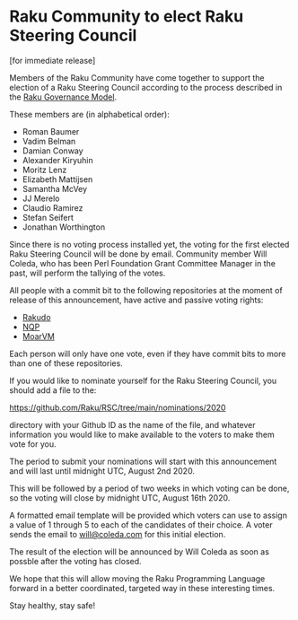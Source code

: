 # Raku Community to elect Raku Steering Council

[for immediate release]

Members of the Raku Community have come together to support the election
of a Raku Steering Council according to the process described in the
[Raku Governance Model](https://github.com/Raku/RSC/blob/main/papers/Raku_Steering_Council_Code.md).

These members are (in alphabetical order):
- Roman Baumer
- Vadim Belman
- Damian Conway
- Alexander Kiryuhin
- Moritz Lenz
- Elizabeth Mattijsen
- Samantha McVey
- JJ Merelo
- Claudio Ramirez
- Stefan Seifert
- Jonathan Worthington

Since there is no voting process installed yet, the voting for the first
elected Raku Steering Council will be done by email.  Community member
Will Coleda, who has been Perl Foundation Grant Committee Manager in the
past, will perform the tallying of the votes.

All people with a commit bit to the following repositories at the moment
of release of this announcement, have active and passive voting rights:

- [Rakudo](https://github.com/rakudo/rakudo)
- [NQP](https://github.com/raku/nqp)
- [MoarVM](https://github.com/MoarVM/MoarVM)

Each person will only have one vote, even if they have commit bits to
more than one of these repositories.

If you would like to nominate yourself for the Raku Steering Council,
you should add a file to the:
  
  https://github.com/Raku/RSC/tree/main/nominations/2020

directory with your Github ID as the name of the file, and whatever
information you would like to make available to the voters to make them
vote for you.

The period to submit your nominations will start with this announcement
and will last until midnight UTC, August 2nd 2020.

This will be followed by a period of two weeks in which voting can be
done, so the voting will close by midnight UTC, August 16th 2020.

A formatted email template will be provided which voters can use to
assign a value of 1 through 5 to each of the candidates of their
choice.  A voter sends the email to will@coleda.com for this initial
election.

The result of the election will be announced by Will Coleda as soon
as possble after the voting has closed.

We hope that this will allow moving the Raku Programming Language
forward in a better coordinated, targeted way in these interesting
times.

Stay healthy, stay safe!
